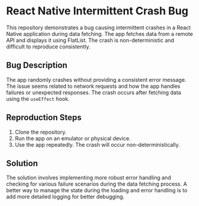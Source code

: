 # React Native Intermittent Crash Bug
This repository demonstrates a bug causing intermittent crashes in a React Native application during data fetching. The app fetches data from a remote API and displays it using FlatList.  The crash is non-deterministic and difficult to reproduce consistently.

## Bug Description
The app randomly crashes without providing a consistent error message. The issue seems related to network requests and how the app handles failures or unexpected responses.  The crash occurs after fetching data using the `useEffect` hook.

## Reproduction Steps
1. Clone the repository.
2. Run the app on an emulator or physical device.
3. Use the app repeatedly.  The crash will occur non-deterministically.

## Solution
The solution involves implementing more robust error handling and checking for various failure scenarios during the data fetching process. A better way to manage the state during the loading and error handling is to add more detailed logging for better debugging.
